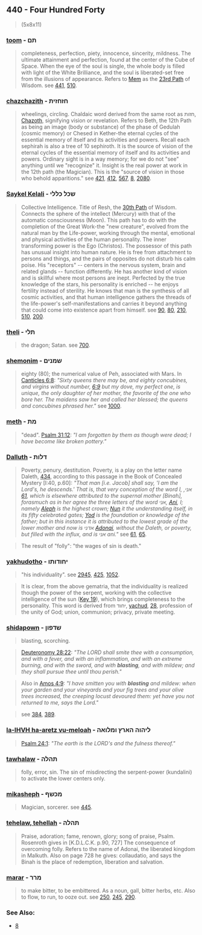 ## 440 - Four Hundred Forty
> (5x8x11)

### [toom](/keys/ThM) - תם
> completeness, perfection, piety, innocence, sincerity, mildness. The ultimate attainment and perfection, found at the center of the Cube of Space. When the eye of the soul is single, the whole body is filled with light of the White Brilliance, and the soul is liberated-set free from the illusions of appearance. Refers to [Mem](/keys/M) as the [23rd Path](23) of Wisdom. see [441](441), [510](510).

### [chazchazith](/keys/ChZChZITh) - חזחזית
> wheelings, circling. Chaldaic word derived from the same root as חזות, [Chazoth](/keys/ChZVTh), signifying vision or revelation. Refers to Beth, the 12th Path as being an image (body or substance) of the phase of Gedulah (cosmic memory) or Chesed in Kether-the eternal cycles of the essential memory of itself and its activities and powers. Recall each sephirah is also a tree of 10 sephiroth. It is the source of vision of the eternal cycles of the essential memory of itself and its activities and powers. Ordinary sight is in a way memory; for we do not "see" anything until we "recognize" it. Insight is the real power at work in the 12th path (the Magician). This is the "source of vision in those who behold apparitions." see [421](421), [412](412), [567](567), [8](8), [2080](2080).

### [Saykel Kelali](/keys/ShKL.KLLI) - שכל כללי
> Collective Intelligence. Title of Resh, the [30th Path](30) of Wisdom. Connects the sphere of the intellect (Mercury) with that of the automatic consciousness (Moon). This path has to do with the completion of the Great Work-the "new creature", evolved from the natural man by the Life-power, working through the mental, emotional and physical activities of the human personality. The inner transforming power is the Ego (Christos). The possessor of this path has unusual insight into human nature. He is free from attachment to persons and things, and the pairs of opposites do not disturb his calm poise. His "receptors" -- centers in the nervous system, brain and related glands -- function differently. He has another kind of vision and is skillful where most persons are inept. Perfected by the true knowledge of the stars, his personality is enriched -- he enjoys fertility instead of sterility. He knows that man is the synthesis of all cosmic activities, and that human intelligence gathers the threads of the life-power's self-manifestations and carries it beyond anything that could come into existence apart from himself. see [90](90), [80](80), [210](210), [510](510), [200](200).

### [theli](/keys/ThLI) - תלי
> the dragon; Satan. see [700](700).

### [shemonim](/keys/ShMNIM) - שמנים
> eighty (80); the numerical value of Peh, associated with Mars. In [Canticles 6:8](http://biblehub.com/songs/6-8.htm): *"Sixty queens there may be, and eighty concubines, and virgins without number, [6:9](http://biblehub.com/songs/6-9.htm) but my dove, my perfect one, is unique, the only daughter of her mother, the favorite of the one who bore her. The maidens saw her and called her blessed; the queens and concubines phrased her."* see [1000](1000).

### [meth](/keys/MTh) - מת
> "dead". [Psalm 31:12](http://biblehub.com/psalms/31-12.htm): *"I am forgotten by them as though were dead; I have become like broken pottery."*

### [Dalluth](/keys/DLVTh) - דלות
> Poverty, penury, destitution. Poverty, is a play on the letter name Daleth, [434](434), according to this passage in the Book of Concealed Mystery [I:40, p.60]: *"That man [i.e. Jacob] shall say, 'I am the Lord's, he descends.' That is, that very conception of the word I, אני, [61](61), which is elsewhere attributed to the supernal mother [Binah], forasmuch as in her agree the three letters of the word אני, [Ani](/keys/ANI), I; namely [Aleph](/keys/A) is the highest crown; [Nun](/keys/N) it the understanding itself, in its fifty celebrated gates; [Yod](/keys/I) is the foundation or knowledge of the father; but in this instance it is attributed to the lowest grade of the lower mother and now is אדני [Adonai](/keys/ADNI), without the Daleth, or poverty, but filled with the influx, and is אני ani."* see [61](61), [65](65).

> The result of "folly": "the wages of sin is death."

### [yakhudotho](/keys/IChVDVThV) - יחודותו
> "his individuality". see [2945](2945), [425](425), [1052](1052).

> It is clear, from the above gematria, that the individuality is realized though the power of the serpent, working with the collective intelligence of the sun ([Key 19](19)), which brings completeness to the personality. This word is derived from יחוד, [yachud](/keys/IChVD), [28](28), profession of the unity of God; union, communion; privacy, private meeting.

### [shidapown](/keys/ShDPVN) - שדפון
> blasting, scorching.

> [Deuteronomy 28:22](http://biblehub.com/deuteronomy/28-22.htm): *"The LORD shall smite thee with a consumption, and with a fever, and with an inflammation, and with an extreme burning, and with the sword, and with **blasting**, and with mildew; and they shall pursue thee until thou perish."*

> Also in [Amos 4:9](http://biblehub.com/amos/4-9.htm): *"I have smitten you with **blasting** and mildew: when your garden and your vineyards and your fig trees and your olive trees increased, the creeping locust devoured them: yet have you not returned to me, says the Lord."*

> see [384](384), [389](389).

### [la-IHVH ha-aretz vu-meloah](/keys/LIHVH.HARTz.VMLVAH) - ליהוה הארץ ומלואה
> [Psalm 24:1](http://biblehub.com/psalms/24-1.htm): *"The earth is the LORD's and the fulness thereof."*

### [tawhalaw](/keys/ThHLH) - תהלה
> folly, error, sin. The sin of misdirecting the serpent-power (kundalini) to activate the lower centers only.

### [mikasheph](/keys/MKShP) - מכשף
> Magician, sorcerer. see [445](445).

### [tehelaw, tehellah](/keys/ThHLH) - תהלה
> Praise, adoration; fame, renown, glory; song of praise, Psalm. Rosenroth gives in [K.D.L.C.K. p.90, 727] The consequence of overcoming folly. Refers to the name of Adonai, the liberated kingdom in Malkuth. Also on page 728 he gives: collaudatio, and says the Binah is the place of redemption, liberation and salvation.

### [marar](/keys/MRR) - מרר
> to make bitter, to be embittered. As a noun, gall, bitter herbs, etc. Also to flow, to run, to ooze out. see [250](250), [245](245), [290](290).

### See Also:

- [8](8)